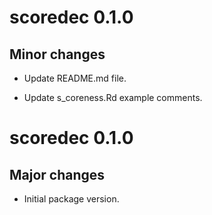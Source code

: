 # scoredec 0.1.0

## Minor changes

- Update README.md file.

- Update s_coreness.Rd example comments.

# scoredec 0.1.0

## Major changes

- Initial package version.